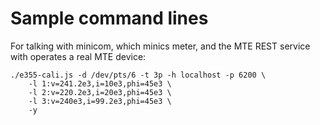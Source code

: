 # Sample command lines

For talking with minicom, which minics meter, and the MTE REST service with operates a real MTE device:
```
./e355-cali.js -d /dev/pts/6 -t 3p -h localhost -p 6200 \
    -l 1:v=241.2e3,i=10e3,phi=45e3 \
    -l 2:v=220.2e3,i=20e3,phi=45e3 \
    -l 3:v=240e3,i=99.2e3,phi=45e3 \
    -y
```
